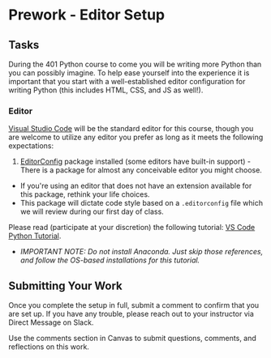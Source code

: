 # Prework - Editor Setup

## Tasks

During the 401 Python course to come you will be writing more Python than you can possibly imagine. To help ease yourself into the experience it is important that you start with a well-established editor configuration for writing Python (this includes HTML, CSS, and JS as well!).

### Editor
[Visual Studio Code](https://code.visualstudio.com/) will be the standard editor for this course, though you are welcome to utilize any editor you prefer as long as it meets the following expectations:
1. [EditorConfig](https://marketplace.visualstudio.com/items?itemName=EditorConfig.EditorConfig) package installed (some editors have built-in support) - There is a package for almost any conceivable editor you might choose.
  - If you're using an editor that does not have an extension available for this package, rethink your life choices.
  - This package will dictate code style based on a `.editorconfig` file which we will review during our first day of class.

Please read (participate at your discretion) the following tutorial: [VS Code Python Tutorial](https://code.visualstudio.com/docs/python/python-tutorial).
  - _IMPORTANT NOTE: Do not install Anaconda. Just skip those references, and follow the OS-based installations for this tutorial._

## Submitting Your Work

Once you complete the setup in full, submit a comment to confirm that you are set up. If you have any trouble, please reach out to your instructor via Direct Message on Slack.

Use the comments section in Canvas to submit questions, comments, and reflections on this work.
